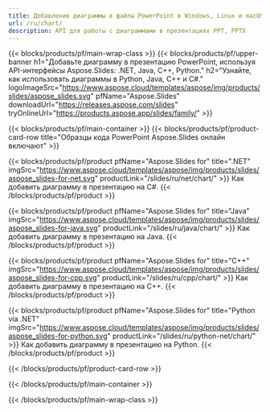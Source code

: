 ```yaml
---
title: Добавление диаграммы в файлы PowerPoint в Windows, Linux и macOS
url: /ru/chart/
description: API для работы с диаграммами в презентациях PPT, PPTX
---
```


{{< blocks/products/pf/main-wrap-class >}}
{{< blocks/products/pf/upper-banner h1="Добавьте диаграмму в презентацию PowerPoint, используя API-интерфейсы Aspose.Slides: .NET, Java, C++, Python." h2="Узнайте, как использовать диаграммы в Python, Java, C++ и C#." logoImageSrc="https://www.aspose.cloud/templates/aspose/img/products/slides/aspose_slides.svg" pfName="Aspose.Slides" downloadUrl="https://releases.aspose.com/slides" tryOnlineUrl="https://products.aspose.app/slides/family/" >}}

{{< blocks/products/pf/main-container >}}
{{< blocks/products/pf/product-card-row title="Образцы кода PowerPoint Aspose.Slides онлайн включают" >}}

{{< blocks/products/pf/product pfName="Aspose.Slides for" title=".NET" imgSrc="https://www.aspose.cloud/templates/aspose/img/products/slides/aspose_slides-for-net.svg" productLink="/slides/ru/net/chart/" >}}
Как добавить диаграмму в презентацию на C#.
{{< /blocks/products/pf/product >}}

{{< blocks/products/pf/product pfName="Aspose.Slides for" title="Java" imgSrc="https://www.aspose.cloud/templates/aspose/img/products/slides/aspose_slides-for-java.svg" productLink="/slides/ru/java/chart/" >}}
Как добавить диаграмму в презентацию на Java.
{{< /blocks/products/pf/product >}}

{{< blocks/products/pf/product pfName="Aspose.Slides for" title="C++" imgSrc="https://www.aspose.cloud/templates/aspose/img/products/slides/aspose_slides-for-cpp.svg" productLink="/slides/ru/cpp/chart/" >}}
Как добавить диаграмму в презентацию на C++.
{{< /blocks/products/pf/product >}}

{{< blocks/products/pf/product pfName="Aspose.Slides for" title="Python via .NET" imgSrc="https://www.aspose.cloud/templates/aspose/img/products/slides/aspose_slides-for-python.svg" productLink="/slides/ru/python-net/chart/" >}}
Как добавить диаграмму в презентацию на Python.
{{< /blocks/products/pf/product >}}

{{< /blocks/products/pf/product-card-row >}}

{{< /blocks/products/pf/main-container >}}

{{< /blocks/products/pf/main-wrap-class >}}
